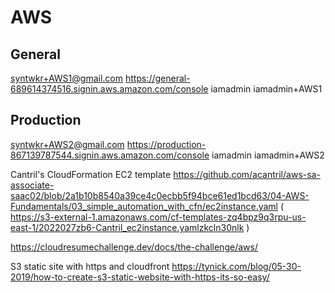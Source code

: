 # AWS

## General
syntwkr+AWS1@gmail.com
https://general-689614374516.signin.aws.amazon.com/console
iamadmin iamadmin+AWS1

## Production
syntwkr+AWS2@gmail.com
https://production-867139787544.signin.aws.amazon.com/console
iamadmin iamadmin+AWS2

Cantril's CloudFormation EC2 template
https://github.com/acantril/aws-sa-associate-saac02/blob/2a1b10b8540a39ce4c0ecbb5f94bce61ed1bcd63/04-AWS-Fundamentals/03_simple_automation_with_cfn/ec2instance.yaml
( https://s3-external-1.amazonaws.com/cf-templates-zq4bpz9q3rpu-us-east-1/2022027zb6-Cantril_ec2instance.yamlzkcln30nlk )



https://cloudresumechallenge.dev/docs/the-challenge/aws/

S3 static site with https and cloudfront
https://tynick.com/blog/05-30-2019/how-to-create-s3-static-website-with-https-its-so-easy/
